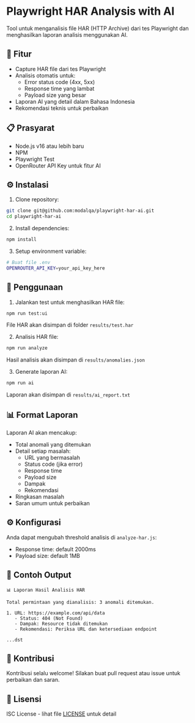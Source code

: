 # Playwright HAR Analysis with AI

Tool untuk menganalisis file HAR (HTTP Archive) dari tes Playwright dan menghasilkan laporan analisis menggunakan AI.

## 🚀 Fitur

- Capture HAR file dari tes Playwright
- Analisis otomatis untuk:
  - Error status code (4xx, 5xx)
  - Response time yang lambat
  - Payload size yang besar
- Laporan AI yang detail dalam Bahasa Indonesia
- Rekomendasi teknis untuk perbaikan

## 📋 Prasyarat

- Node.js v16 atau lebih baru
- NPM
- Playwright Test
- OpenRouter API Key untuk fitur AI

## ⚙️ Instalasi

1. Clone repository:
```bash
git clone git@github.com:modalqa/playwright-har-ai.git
cd playwright-har-ai
```

2. Install dependencies:
```bash
npm install
```

3. Setup environment variable:
```bash
# Buat file .env
OPENROUTER_API_KEY=your_api_key_here
```

## 🎯 Penggunaan

1. Jalankan test untuk menghasilkan HAR file:
```bash
npm run test:ui
```
File HAR akan disimpan di folder `results/test.har`

2. Analisis HAR file:
```bash
npm run analyze
```
Hasil analisis akan disimpan di `results/anomalies.json`

3. Generate laporan AI:
```bash
npm run ai
```
Laporan akan disimpan di `results/ai_report.txt`

## 📊 Format Laporan

Laporan AI akan mencakup:
- Total anomali yang ditemukan
- Detail setiap masalah:
  - URL yang bermasalah
  - Status code (jika error)
  - Response time
  - Payload size
  - Dampak
  - Rekomendasi
- Ringkasan masalah
- Saran umum untuk perbaikan

## ⚙️ Konfigurasi

Anda dapat mengubah threshold analisis di `analyze-har.js`:
- Response time: default 2000ms
- Payload size: default 1MB

## 📝 Contoh Output

```
📊 Laporan Hasil Analisis HAR

Total permintaan yang dianalisis: 3 anomali ditemukan.

1. URL: https://example.com/api/data
   - Status: 404 (Not Found)
   - Dampak: Resource tidak ditemukan
   - Rekomendasi: Periksa URL dan ketersediaan endpoint

...dst
```

## 🤝 Kontribusi

Kontribusi selalu welcome! Silakan buat pull request atau issue untuk perbaikan dan saran.

## 📄 Lisensi

ISC License - lihat file [LICENSE](LICENSE) untuk detail
